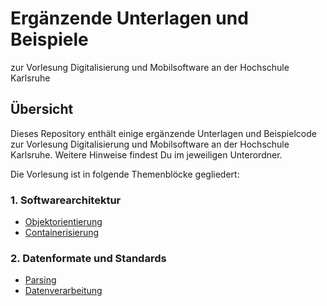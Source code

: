 # Ergänzende Unterlagen und Beispiele
zur Vorlesung Digitalisierung und Mobilsoftware an der Hochschule Karlsruhe

## Übersicht
Dieses Repository enthält einige ergänzende Unterlagen und Beispielcode zur Vorlesung Digitalisierung und Mobilsoftware an der Hochschule Karlsruhe. Weitere Hinweise findest Du im jeweiligen Unterordner.

Die Vorlesung ist in folgende Themenblöcke gegliedert:

### 1. Softwarearchitektur
- [Objektorientierung](src/Objektorientierung)
- [Containerisierung](src/Containerisierung)

### 2. Datenformate und Standards
- [Parsing](src/Parsing)
- [Datenverarbeitung](src/Datenverarbeitung)